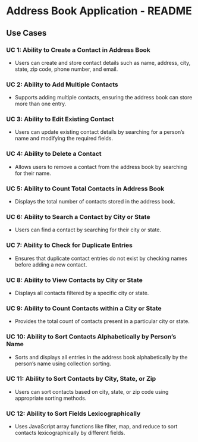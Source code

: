 # Address Book Application - README

## Use Cases

### **UC 1: Ability to Create a Contact in Address Book**
- Users can create and store contact details such as name, address, city, state, zip code, phone number, and email.

### **UC 2: Ability to Add Multiple Contacts**
- Supports adding multiple contacts, ensuring the address book can store more than one entry.

### **UC 3: Ability to Edit Existing Contact**
- Users can update existing contact details by searching for a person’s name and modifying the required fields.

### **UC 4: Ability to Delete a Contact**
- Allows users to remove a contact from the address book by searching for their name.

### **UC 5: Ability to Count Total Contacts in Address Book**
- Displays the total number of contacts stored in the address book.

### **UC 6: Ability to Search a Contact by City or State**
- Users can find a contact by searching for their city or state.

### **UC 7: Ability to Check for Duplicate Entries**
- Ensures that duplicate contact entries do not exist by checking names before adding a new contact.

### **UC 8: Ability to View Contacts by City or State**
- Displays all contacts filtered by a specific city or state.

### **UC 9: Ability to Count Contacts within a City or State**
- Provides the total count of contacts present in a particular city or state.

### **UC 10: Ability to Sort Contacts Alphabetically by Person’s Name**
- Sorts and displays all entries in the address book alphabetically by the person’s name using collection sorting.

### **UC 11: Ability to Sort Contacts by City, State, or Zip**
- Users can sort contacts based on city, state, or zip code using appropriate sorting methods.

### **UC 12: Ability to Sort Fields Lexicographically**
- Uses JavaScript array functions like filter, map, and reduce to sort contacts lexicographically by different fields.

